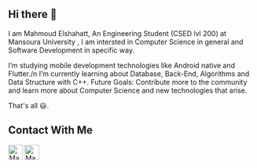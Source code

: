 ## Hi there 👋

I am Mahmoud Elshahatt, An Engineering Student (CSED lvl 200) at Mansoura University , I am intersted in Computer Science in general and Software Development in specific way.


I’m studying mobile development technologies like Android native and Flutter./n
I’m currently learning about Database, Back-End, Algorithms and Data Structure with C++.
Future Goals: Contribute more to the community and learn more about Computer Science and new technologies that arise.

That's all 😃.

## Contact With Me
[<img align="left" alt="Mahmoud | email" width="30px" src="https://ssl.gstatic.com/ui/v1/icons/mail/images/favicon5.ico" />](mailto:MahmoudElshahatt1@gmail.com)
[<img align="left" alt="Mahmoud | Linkedin" width="30px" src="https://static-exp1.licdn.com/sc/h/al2o9zrvru7aqj8e1x2rzsrca" />](https://www.linkedin.com/in/mahmoudelshahatt/)

